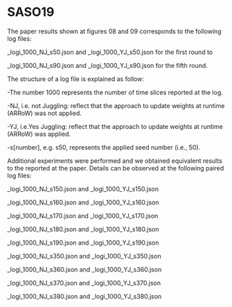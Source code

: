 # SASO19


The paper results  shown at figures 08 and 09 corresponds to the following log files:

_logi_1000_NJ_s50.json and _logi_1000_YJ_s50.json for the first round to 

_logi_1000_NJ_s90.json and _logi_1000_YJ_s90.json for the fifth round. 

The structure of a log file is explained as follow:

-The number 1000 represents the number of time slices reported at the log.

-NJ, i.e. not Juggling: reflect that the approach to update weights at runtime (ARRoW) was not applied. 

-YJ, i.e.Yes Juggling: reflect that the approach to update weights at runtime (ARRoW) was applied. 

-s[number], e.g. s50, represents the applied seed number (i.e., 50).

Additional experiments were performed and we obtained equivalent results to the reported at the paper. Details can be observed at the following paired log files:

_logi_1000_NJ_s150.json and _logi_1000_YJ_s150.json

_logi_1000_NJ_s160.json and _logi_1000_YJ_s160.json

_logi_1000_NJ_s170.json and _logi_1000_YJ_s170.json

_logi_1000_NJ_s180.json and _logi_1000_YJ_s180.json

_logi_1000_NJ_s190.json and _logi_1000_YJ_s190.json


_logi_1000_NJ_s350.json and _logi_1000_YJ_s350.json

_logi_1000_NJ_s360.json and _logi_1000_YJ_s360.json

_logi_1000_NJ_s370.json and _logi_1000_YJ_s370.json

_logi_1000_NJ_s380.json and _logi_1000_YJ_s380.json
